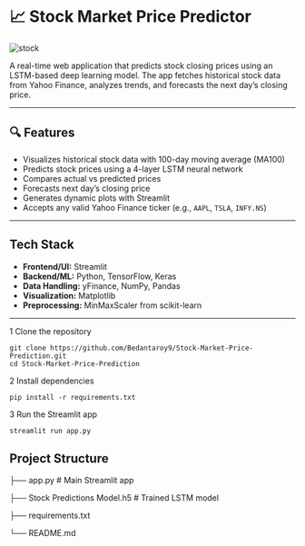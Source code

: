 # 📈 Stock Market Price Predictor

![stock](https://github.com/user-attachments/assets/f9453497-f188-4f1e-b9b7-174fadb1f251)



A real-time web application that predicts stock closing prices using an LSTM-based deep learning model. The app fetches historical stock data from Yahoo Finance, analyzes trends, and forecasts the next day’s closing price.

---

## 🔍 Features

-  Visualizes historical stock data with 100-day moving average (MA100)
-  Predicts stock prices using a 4-layer LSTM neural network
-  Compares actual vs predicted prices
-  Forecasts next day’s closing price
-  Generates dynamic plots with Streamlit
-  Accepts any valid Yahoo Finance ticker (e.g., `AAPL`, `TSLA`, `INFY.NS`)

---

##  Tech Stack

- **Frontend/UI:** Streamlit
- **Backend/ML:** Python, TensorFlow, Keras
- **Data Handling:** yFinance, NumPy, Pandas
- **Visualization:** Matplotlib
- **Preprocessing:** MinMaxScaler from scikit-learn

---

1 Clone the repository
```
git clone https://github.com/Bedantaroy9/Stock-Market-Price-Prediction.git
cd Stock-Market-Price-Prediction
```
2 Install dependencies
```
pip install -r requirements.txt
```
3 Run the Streamlit app
```
streamlit run app.py
```

 ## Project Structure
├── app.py                      # Main Streamlit app

├── Stock Predictions Model.h5  # Trained LSTM model

├── requirements.txt

└── README.md
